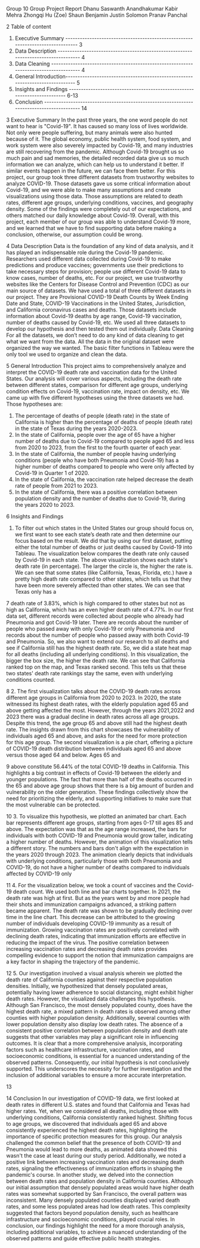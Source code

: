   Group 10
Group Project Report
Dhanu Saswanth Anandhakumar Kabir Mehra
Zhongqi Hu (Zoe)
Shaun Benjamin Justin Solomon Pranav Panchal
 
  2
Table of content
1. Executive Summary ------------------------------------------------------------------------------- 3
2. Data Description ----------------------------------------------------------------------------------- 4
3. Data Cleaning -------------------------------------------------------------------------------------- 4
4. General Introduction------------------------------------------------------------------------------ 5
5. Insights and Findings ------------------------------------------------------------------------- 6-13
6. Conclusion ----------------------------------------------------------------------------------------- 14
        
  3
Executive Summary
In the past three years, the one word people do not want to hear is "Covid-19". It has caused so many loss of lives worldwide. Not only were people suffering, but many animals were also hunted because of it. The global economy, public health system, food system, and work system were also severely impacted by Covid-19, and many industries are still recovering from the pandemic.
Although Covid-19 brought us so much pain and sad memories, the detailed recorded data give us so much information we can analyze, which can help us to understand it better. If similar events happen in the future, we can face them better.
For this project, our group took three different datasets from trustworthy websites to analyze COVID-19. Those datasets gave us some critical information about Covid-19, and we were able to make many assumptions and create visualizations using those data. Those assumptions are related to death rates, different age groups, underlying conditions, vaccines, and geography density. Some of the findings were completely out of our expectations, and others matched our daily knowledge about Covid-19. Overall, with this project, each member of our group was able to understand Covid-19 more, and we learned that we have to find supporting data before making a conclusion, otherwise, our assumption could be wrong.
  
  4
Data Description
Data is the foundation of any kind of data analysis, and it has played an indispensable role during the Covid-19 pandemic. Researchers used different data collected during Covid-19 to make predictions and produce vaccines; governments use their predictions to take necessary steps for provision; people use different Covid-19 data to know cases, number of deaths, etc. For our project, we use trustworthy websites like the Centers for Disease Control and Prevention (CDC) as our main source of datasets.
We have used a total of three different datasets in our project. They are Provisional COVID-19 Death Counts by Week Ending Date and State, COVID-19 Vaccinations in the United States, Jurisdiction, and California coronavirus cases and deaths. Those datasets include information about Covid-19 deaths by age range, Covid-19 vaccination, number of deaths caused by Covid-19, etc. We used all three datasets to develop our hypothesis and then tested them out individually.
Data Cleaning
For all the datasets, we don’t need to do any kind of data cleaning to get what we want from the data. All the data in the original dataset were organized the way we wanted. The basic filter functions in Tableau were the only tool we used to organize and clean the data.
   
  5
General Introduction
This project aims to comprehensively analyze and interpret the COVID-19 death rate and vaccination data for the United States. Our analysis will cover various aspects, including the death rate between different states, comparison for different age groups, underlying condition effects on Covid-19, vaccination rate, impact on density, etc.
We came up with five different hypotheses using the three datasets we had. Those hypotheses are:
1. The percentage of deaths of people (death rate) in the state of California is higher than the percentage of deaths of people (death rate) in the state of Texas during the years 2020-2023.
2. In the state of California, people over the age of 65 have a higher number of deaths due to Covid-19 compared to people aged 65 and less from 2020 to 2023, from the first to the fourth quarter of each year.
3. In the state of California, the number of people having underlying conditions (people who have both Pneumonia and Covid-19) has a higher number of deaths compared to people who were only affected by Covid-19 in Quarter 1 of 2020.
4. In the state of California, the vaccination rate helped decrease the death rate of people from 2021 to 2023.
5. In the state of California, there was a positive correlation between population density and the number of deaths due to Covid-19, during the years 2020 to 2023.
  
  6
Insights and Findings
1. To filter out which states in the United States our group should focus on, we first want to see each state’s death rate and then determine our focus based on the result. We did that by using our first dataset, putting either the total number of deaths or just deaths caused by Covid-19 into Tableau. The visualization below compares the death rate only caused by Covid-19 in each state.
  The above visualization shows each state's death rate (in percentage). The larger the circle is, the higher the rate is. We can see that some states (like California, Texas, Florida, etc.) have a pretty high death rate compared to other states, which tells us that they have been more severely affected than other states. We can see that Texas only has a
 
  7
death rate of 3.83%, which is high compared to other states but not as high as California, which has an even higher death rate of 4.77%.
 In our first data set, different records were collected about people who already had Pneumonia and got Covid-19 later. There are records about the number of people who passed away with only Covid-19 or only Pneumonia and records about the number of people who passed away with both Covid-19 and Pneumonia. So, we also want to extend our research to all deaths and see if California still has the highest death rate. So, we did a state heat map for all deaths (including all underlying conditions). In this visualization, the bigger the box size, the higher the death rate. We can see that California ranked top on the map, and Texas ranked second. This tells us that these two states' death rate rankings stay the same, even with underlying conditions counted.
 
  8
2. The first visualization talks about the COVID-19 death rates across different age groups in California from 2020 to 2023. In 2020, the state witnessed its highest death rates, with the elderly population aged 65 and above getting affected the most. However, through the years 2021,2022 and 2023 there was a gradual decline in death rates across all age groups. Despite this trend, the age group 65 and above still had the highest death rate. The insights drawn from this chart showcases the vulnerability of individuals aged 65 and above, and asks for the need for more protection for this age group.
 The second visualization is a pie chart, offering a picture of COVID-19 death distribution between individuals aged 65 and above versus those aged 64 and below. Ages 65 and
 
  9
above constitute 56.44% of the total COVID-19 deaths in California. This highlights a big contrast in effects of Covid-19 between the elderly and younger populations. The fact that more than half of the deaths occurred in the 65 and above age group shows that there is a big amount of burden and vulnerability on the older generation. These findings collectively show the need for prioritizing the elderly, and supporting initiatives to make sure that the most vulnerable can be protected.
  
  10
3. To visualize this hypothesis, we plotted an animated bar chart. Each bar represents different age groups, starting from ages 0-17 till ages 85 and above. The expectation was that as the age range increased, the bars for individuals with both COVID-19 and Pneumonia would grow taller, indicating a higher number of deaths.
 However, the animation of this visualization tells a different story. The numbers and bars don't align with the expectation in the years 2020 through 2023. The animation clearly depicts that individuals with underlying conditions, particularly those with both Pneumonia and COVID-19, do not have a higher number of deaths compared to individuals affected by COVID-19 only
 
  11
4. For the visualization below, we took a count of vaccines and the Covid-19 death count. We used both line and bar charts together. In 2021, the death rate was high at first. But as the years went by and more people had their shots and immunization campaigns advanced, a striking pattern became apparent. The death rate was shown to be gradually declining over time in the line chart. This decrease can be attributed to the growing number of individuals developing COVID-19 immunity as a result of immunization. Growing vaccination rates are positively correlated with declining death rates, indicating that immunization efforts are effective in reducing the impact of the virus.
The positive correlation between increasing vaccination rates and decreasing death rates provides compelling evidence to support the notion that immunization campaigns are a key factor in shaping the trajectory of the pandemic.
  
  12
5. Our investigation involved a visual analysis wherein we plotted the death rate of California counties against their respective population densities. Initially, we hypothesized that densely populated areas, potentially having lower adherence to social distancing, might exhibit higher death rates. However, the visualized data challenges this hypothesis.
Although San Francisco, the most densely populated county, does have the highest death rate, a mixed pattern in death rates is observed among other counties with higher population density. Additionally, several counties with lower population density also display low death rates.
The absence of a consistent positive correlation between population density and death rate suggests that other variables may play a significant role in influencing outcomes. It is clear that a more comprehensive analysis, incorporating factors such as healthcare infrastructure, vaccination rates, and socioeconomic conditions, is essential for a nuanced understanding of the observed patterns.
Consequently, our initial hypothesis is not conclusively supported. This underscores the necessity for further investigation and the inclusion of additional variables to ensure a more accurate interpretation.
 
  13
   
  14
Conclusion
In our investigation of COVID-19 data, we first looked at death rates in different U.S. states and found that California and Texas had higher rates. Yet, when we considered all deaths, including those with underlying conditions, California consistently ranked highest. Shifting focus to age groups, we discovered that individuals aged 65 and above consistently experienced the highest death rates, highlighting the importance of specific protection measures for this group. Our analysis challenged the common belief that the presence of both COVID-19 and Pneumonia would lead to more deaths, as animated data showed this wasn't the case at least during our study period. Additionally, we noted a positive link between increasing vaccination rates and decreasing death rates, signaling the effectiveness of immunization efforts in shaping the pandemic's course.
In another study, we delved into the connection between death rates and population density in California counties. Although our initial assumption that densely populated areas would have higher death rates was somewhat supported by San Francisco, the overall pattern was inconsistent. Many densely populated counties displayed varied death rates, and some less populated areas had low death rates. This complexity suggested that factors beyond population density, such as healthcare infrastructure and socioeconomic conditions, played crucial roles. In conclusion, our findings highlight the need for a more thorough analysis, including additional variables, to achieve a nuanced understanding of the observed patterns and guide effective public health strategies.
  